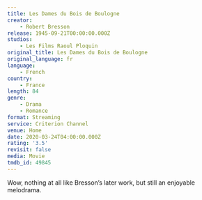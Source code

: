 ```yaml
---
title: Les Dames du Bois de Boulogne
creator:
    - Robert Bresson
release: 1945-09-21T00:00:00.000Z
studios:
    - Les Films Raoul Ploquin
original_title: Les Dames du Bois de Boulogne
original_language: fr
language:
    - French
country:
    - France
length: 84
genre:
    - Drama
    - Romance
format: Streaming
service: Criterion Channel
venue: Home
date: 2020-03-24T04:00:00.000Z
rating: '3.5'
revisit: false
media: Movie
tmdb_id: 49845
---
```


Wow, nothing at all like Bresson’s later work, but still an enjoyable melodrama.
